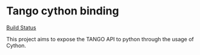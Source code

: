 # Tango cython binding

[Build Status](https://api.travis-ci.org/tiagocoutinho/Tango-cython.svg?branch=master)

This project aims to expose the TANGO API to python through the usage of Cython.

